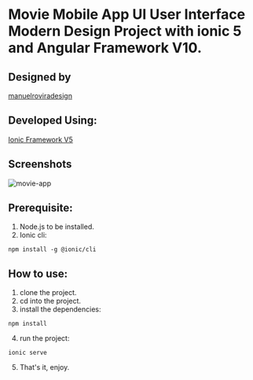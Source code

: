 # Movie Mobile App UI User Interface Modern Design Project with ionic 5 and Angular Framework V10.

## Designed by 
<p align="left">
    <a href="https://www.instagram.com/manuelroviradesign/">manuelroviradesign</a>
</p>

## Developed Using:
<p align="left">
    <a href="https://ionicframework.com/">Ionic Framework V5</a>
</p>

## Screenshots
![movie-app](https://user-images.githubusercontent.com/22060566/98245565-7d48e380-1f47-11eb-893f-9f625bcae54f.jpg)

## Prerequisite:
1. Node.js to be installed.
2. Ionic cli:
```
npm install -g @ionic/cli
```

## How to use:
1. clone the project.
2. cd into the project.
3. install the dependencies:
```
npm install
```
4. run the project:
```
ionic serve
```
5. That's it, enjoy.
